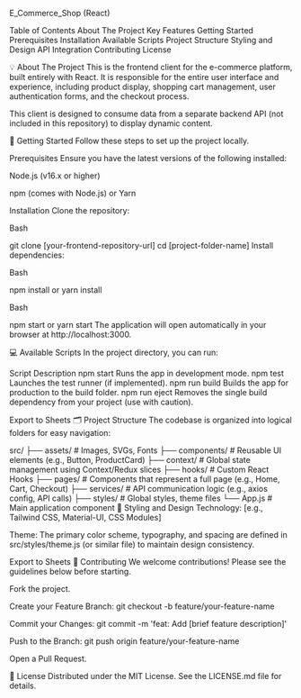  E_Commerce_Shop (React)

Table of Contents
About The Project
Key Features
Getting Started
Prerequisites
Installation
Available Scripts
Project Structure
Styling and Design
API Integration
Contributing
License

💡 About The Project
This is the frontend client for the  e-commerce platform, built entirely with React. It is responsible for the entire user interface and experience, including product display, shopping cart management, user authentication forms, and the checkout process.

This client is designed to consume data from a separate backend API (not included in this repository) to display dynamic content.

🚀 Getting Started
Follow these steps to set up the project locally.

Prerequisites
Ensure you have the latest versions of the following installed:

Node.js (v16.x or higher)

npm (comes with Node.js) or Yarn

Installation
Clone the repository:

Bash

git clone [your-frontend-repository-url]
cd [project-folder-name]
Install dependencies:

Bash

npm install
or
yarn install

Bash

npm start
or
yarn start
The application will open automatically in your browser at http://localhost:3000.

💻 Available Scripts
In the project directory, you can run:

Script	Description
npm start	Runs the app in development mode.
npm test	Launches the test runner (if implemented).
npm run build	Builds the app for production to the build folder.
npm run eject	Removes the single build dependency from your project (use with caution).

Export to Sheets
🗂️ Project Structure
The codebase is organized into logical folders for easy navigation:

src/
├── assets/          # Images, SVGs, Fonts
├── components/      # Reusable UI elements (e.g., Button, ProductCard)
├── context/         # Global state management using Context/Redux slices
├── hooks/           # Custom React Hooks
├── pages/           # Components that represent a full page (e.g., Home, Cart, Checkout)
├── services/        # API communication logic (e.g., axios config, API calls)
├── styles/          # Global styles, theme files
└── App.js           # Main application component
🎨 Styling and Design
Technology: [e.g., Tailwind CSS, Material-UI, CSS Modules]

Theme: The primary color scheme, typography, and spacing are defined in src/styles/theme.js (or similar file) to maintain design consistency.

Export to Sheets
🤝 Contributing
We welcome contributions! Please see the guidelines below before starting.

Fork the project.

Create your Feature Branch: git checkout -b feature/your-feature-name

Commit your Changes: git commit -m 'feat: Add [brief feature description]'

Push to the Branch: git push origin feature/your-feature-name

Open a Pull Request.

📜 License
Distributed under the MIT License. See the LICENSE.md file for details.

